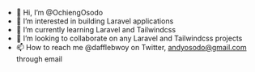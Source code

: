 - 👋 Hi, I’m @OchiengOsodo
- 👀 I’m interested in building Laravel applications
- 🌱 I’m currently learning Laravel and Tailwindcss
- 💞️ I’m looking to collaborate on any Laravel and Tailwindcss projects
- 📫 How to reach me @dafflebwoy on Twitter, andyosodo@gmail.com through email

<!---
OchiengOsodo/OchiengOsodo is a ✨ special ✨ repository because its `README.md` (this file) appears on your GitHub profile.
You can click the Preview link to take a look at your changes.
--->
